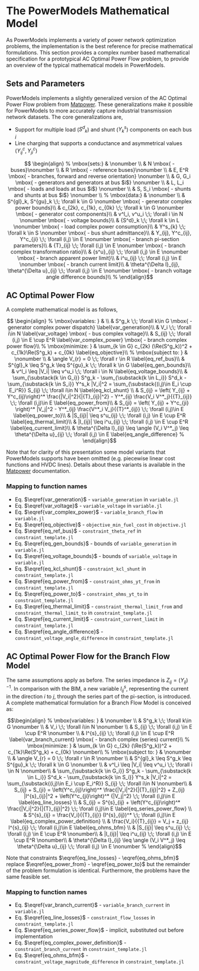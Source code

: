 # The PowerModels Mathematical Model

As PowerModels implements a variety of power network optimization problems, the implementation is the best reference for precise mathematical formulations.  This section provides a complex number based mathematical specification for a prototypical AC Optimal Power Flow problem, to provide an overview of the typical mathematical models in PowerModels.
## Sets and Parameters

PowerModels implements a slightly generalized version of the AC Optimal Power Flow problem from [Matpower](http://www.pserc.cornell.edu/matpower/).  These generalizations make it possible for PowerModels to more accurately capture industrial transmission network datasets.  The core generalizations are,

- Support for multiple load (${S^d}_k$) and shunt ($Y^s_{k}$) components on each bus $i$
- Line charging that supports a conductance and asymmetrical values ($Y^c_{ij}, Y^c_{ji}$)


```math

\begin{align}
%
\mbox{sets:} & \nonumber \\
& N \mbox{ - buses}\nonumber \\
& R \mbox{ - reference buses}\nonumber \\
& E, E^R \mbox{ - branches, forward and reverse orientation} \nonumber \\
& G, G_i \mbox{ - generators and generators at bus $i$} \nonumber \\
& L, L_i \mbox{ - loads and loads at bus $i$} \nonumber \\
& S, S_i \mbox{ - shunts and shunts at bus $i$} \nonumber \\
%
\mbox{data:} & \nonumber \\
& S^{gl}_k, S^{gu}_k \;\; \forall k \in G \nonumber \mbox{ - generator complex power bounds}\\
& c_{2k}, c_{1k}, c_{0k} \;\; \forall k \in G \nonumber  \mbox{ - generator cost components}\\
& v^l_i, v^u_i \;\; \forall i \in N \nonumber \mbox{ - voltage bounds}\\
& {S^d}_k \;\; \forall k \in L \nonumber \mbox{ - load complex power consumption}\\
& Y^s_{k} \;\; \forall k \in S \nonumber \mbox{ - bus shunt admittance}\\
& Y_{ij}, Y^c_{ij}, Y^c_{ji} \;\; \forall (i,j) \in E \nonumber \mbox{ - branch pi-section parameters}\\
& {T}_{ij} \;\; \forall (i,j) \in E \nonumber \mbox{ - branch complex transformation ratio}\\
& {s^u}_{ij}  \;\; \forall (i,j) \in E \nonumber \mbox{ - branch apparent power limit}\\
& i^u_{ij}  \;\; \forall (i,j) \in E \nonumber \mbox{ - branch current limit}\\
& \theta^{\Delta l}_{ij}, \theta^{\Delta u}_{ij} \;\; \forall (i,j) \in E \nonumber \mbox{ - branch voltage angle difference bounds}\\
%
\end{align}
```

## AC Optimal Power Flow

A complete mathematical model is as follows,

```math

\begin{align}
%
\mbox{variables: } &  \\
& S^g_k \;\; \forall k\in G \mbox{ - generator complex power dispatch} \label{var_generation}\\
& V_i \;\; \forall i\in N \label{var_voltage} \mbox{ - bus complex voltage}\\
& S_{ij} \;\; \forall (i,j) \in E \cup E^R  \label{var_complex_power} \mbox{ - branch complex power flow}\\
%
\mbox{minimize: } & \sum_{k \in G} c_{2k} (\Re(S^g_k))^2 + c_{1k}\Re(S^g_k) + c_{0k} \label{eq_objective}\\
%
\mbox{subject to: } & \nonumber \\
& \angle V_{r} = 0  \;\; \forall r \in R \label{eq_ref_bus}\\
& S^{gl}_k \leq S^g_k \leq S^{gu}_k \;\; \forall k \in G  \label{eq_gen_bounds}\\
& v^l_i \leq |V_i| \leq v^u_i \;\; \forall i \in N \label{eq_voltage_bounds}\\
& \sum_{\substack{k \in G_i}} S^g_k - \sum_{\substack{k \in L_i}} S^d_k - \sum_{\substack{k \in S_i}} Y^s_k |V_i|^2 = \sum_{\substack{(i,j)\in E_i \cup E_i^R}} S_{ij} \;\; \forall i\in N \label{eq_kcl_shunt} \\
& S_{ij} = \left( Y_{ij} + Y^c_{ij}\right)^* \frac{|V_i|^2}{|{T}_{ij}|^2} - Y^*_{ij} \frac{V_i V^*_j}{{T}_{ij}} \;\; \forall (i,j)\in E \label{eq_power_from}\\
& S_{ji} = \left( Y_{ij} + Y^c_{ji} \right)^* |V_j|^2 - Y^*_{ij} \frac{V^*_i V_j}{{T}^*_{ij}} \;\; \forall (i,j)\in E \label{eq_power_to}\\
& |S_{ij}| \leq s^u_{ij} \;\; \forall (i,j) \in E \cup E^R \label{eq_thermal_limit}\\
& |I_{ij}| \leq i^u_{ij} \;\; \forall (i,j) \in E \cup E^R \label{eq_current_limit}\\
& \theta^{\Delta l}_{ij} \leq \angle (V_i V^*_j) \leq \theta^{\Delta u}_{ij} \;\; \forall (i,j) \in E \label{eq_angle_difference}
%
\end{align}
```

Note that for clarity of this presentation some model variants that PowerModels supports have been omitted (e.g. piecewise linear cost functions and HVDC lines).  Details about these variants is available in the [Matpower](http://www.pserc.cornell.edu/matpower/) documentation.


### Mapping to function names
- Eq. $\eqref{var_generation}$ - `variable_generation` in `variable.jl`
- Eq. $\eqref{var_voltage}$ - `variable_voltage` in `variable.jl`
- Eq. $\eqref{var_complex_power}$ - `variable_branch_flow` in `variable.jl`
- Eq. $\eqref{eq_objective}$ - `objective_min_fuel_cost` in `objective.jl`
- Eq. $\eqref{eq_ref_bus}$ - `constraint_theta_ref` in `constraint_template.jl`
- Eq. $\eqref{eq_gen_bounds}$ - bounds of `variable_generation` in `variable.jl`
- Eq. $\eqref{eq_voltage_bounds}$ - bounds of `variable_voltage` in `variable.jl`
- Eq. $\eqref{eq_kcl_shunt}$ - `constraint_kcl_shunt` in `constraint_template.jl`
- Eq. $\eqref{eq_power_from}$ - `constraint_ohms_yt_from` in `constraint_template.jl`
- Eq. $\eqref{eq_power_to}$ - `constraint_ohms_yt_to` in `constraint_template.jl`
- Eq. $\eqref{eq_thermal_limit}$ - `constraint_thermal_limit_from` and `constraint_thermal_limit_to` in `constraint_template.jl`
- Eq. $\eqref{eq_current_limit}$ - `constraint_current_limit` in `constraint_template.jl`
- Eq. $\eqref{eq_angle_difference}$ - `constraint_voltage_angle_difference` in `constraint_template.jl`




## AC Optimal Power Flow for the Branch Flow Model
The same assumptions apply as before. The series impedance is $Z_{ij}=(Y_{ij})^{-1}$.
In comparison  with the BIM, a new variable $I^{s}_{ij}$, representing the current in the direction $i$ to $j$, through the series part of the pi-section, is introduced.
A complete mathematical formulation for a Branch Flow Model is conceived as:

```math
\begin{align}
%
\mbox{variables: } & \nonumber \\
& S^g_k \;\; \forall k\in G \nonumber \\
& V_i \;\; \forall i\in N \nonumber \\
& S_{ij} \;\; \forall (i,j) \in E \cup E^R \nonumber \\
& I^{s}_{ij} \;\; \forall (i,j) \in E \cup E^R \label{var_branch_current}  \mbox{ - branch complex (series) current}\\
%
\mbox{minimize: } & \sum_{k \in G} c_{2k} (\Re(S^g_k))^2 + c_{1k}\Re(S^g_k) + c_{0k} \nonumber\\
%
\mbox{subject to: } & \nonumber \\
& \angle V_{r} = 0  \;\; \forall r \in R \nonumber \\
& S^{gl}_k \leq S^g_k \leq S^{gu}_k \;\; \forall k \in G \nonumber \\
& v^l_i \leq |V_i| \leq v^u_i \;\; \forall i \in N \nonumber\\
& \sum_{\substack{k \in G_i}} S^g_k - \sum_{\substack{k \in L_i}} S^d_k - \sum_{\substack{k \in S_i}} Y^s_k |V_i|^2 = \sum_{\substack{(i,j)\in E_i \cup E_i^R}} S_{ij} \;\; \forall i\in N \nonumber\\
& S_{ij} +  S_{ji} = \left(Y^c_{ij}\right)^* \frac{|V_i|^2}{|{T}_{ij}|^2} + Z_{ij} |I^{s}_{ij}|^2 +  \left(Y^c_{ji}\right)^* {|V_j|^2}  \;\; \forall (i,j)\in E \label{eq_line_losses} \\
& S_{ij} = S^{s}_{ij} + \left(Y^c_{ij}\right)^* \frac{|V_i|^2}{|{T}_{ij}|^2}  \;\; \forall (i,j)\in E \label{eq_series_power_flow} \\
& S^{s}_{ij} = \frac{V_i}{{T}_{ij}} (I^{s}_{ij})^*  \;\; \forall (i,j)\in E \label{eq_complex_power_definition} \\
& \frac{V_i}{{T}_{ij}} = V_j + z_{ij} I^{s}_{ij}  \;\; \forall (i,j)\in E \label{eq_ohms_bfm} \\
& |S_{ij}| \leq s^u_{ij} \;\; \forall (i,j) \in E \cup E^R \nonumber\\
& |I_{ij}| \leq i^u_{ij} \;\; \forall (i,j) \in E \cup E^R \nonumber\\
& \theta^{\Delta l}_{ij} \leq \angle (V_i V^*_j) \leq \theta^{\Delta u}_{ij} \;\; \forall (i,j) \in E \nonumber
%
\end{align}
```

Note that constraints $\eqref{eq_line_losses} - \eqref{eq_ohms_bfm}$ replace $\eqref{eq_power_from} - \eqref{eq_power_to}$ but the remainder of the problem formulation is identical. Furthermore, the problems have the same feasible set.  

### Mapping to function names
- Eq. $\eqref{var_branch_current}$ - `variable_branch_current` in `variable.jl`
- Eq. $\eqref{eq_line_losses}$ - `constraint_flow_losses` in `constraint_template.jl`
- Eq. $\eqref{eq_series_power_flow}$ - implicit, substituted out before implementation
- Eq. $\eqref{eq_complex_power_definition}$ - `constraint_branch_current` in `constraint_template.jl`
- Eq. $\eqref{eq_ohms_bfm}$ - `constraint_voltage_magnitude_difference` in `constraint_template.jl`
